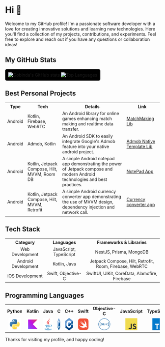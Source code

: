 # Hi 👋

Welcome to my GitHub profile! I'm a passionate software developer with a love for creating innovative solutions and learning new technologies. Here you'll find a collection of my projects, contributions, and experiments. Feel free to explore and reach out if you have any questions or collaboration ideas!

## My GitHub Stats

<div style="display: flex; justify-content: space-between;">
  <div style="background-color: black; padding: 10px; border-radius: 5px;">
    <img src="https://github-readme-stats.vercel.app/api?username=gobinda1547&show_icons=true&theme=radical" alt="Gobinda's GitHub stats" style="width: 49%; height: 200px;" />
    <img src="https://github-readme-stats.vercel.app/api/top-langs/?username=gobinda1547&layout=compact&theme=radical" alt="Top Languages" style="width: 49%; height: 200px;" />
  </div>
</div>

## Best Personal Projects

<table style="width: 100%;">
  <tr>
    <th>Type</th>
    <th>Tech</th>
    <th>Details</th>
    <th>Link</th>
  </tr>
  <tr>
    <td>Android</td>
    <td>Kotlin, Firebase, WebRTC</td>
    <td>An Android library for online games enhancing match making and realtime data transfer.</td>
    <td><a href="https://github.com/gobinda1547/MatchMakingTest">MatchMaking Lib</a></td>
  </tr>
  <tr>
    <td>Android</td>
    <td>Admob, Kotlin</td>
    <td>An Android SDK to easily integrate Google's Admob feature into your native android project.</td>
    <td><a href="https://github.com/gobinda1547/AdmobNativeTemplate">Admob Native Template Lib</a></td>
  </tr>
  <tr>
    <td>Android</td>
    <td>Kotlin, Jetpack Compose, Hilt, MVVM, Room DB</td>
    <td>A simple Android notepad app demonstrating the power of Jetpack compose and modern Android technologies and best practices.</td>
    <td><a href="https://github.com/gobinda1547/Notepad-Android-App">NotePad App</a></td>
  </tr>
  <tr>
    <td>Android</td>
    <td>Kotlin, Jetpack Compose, Hilt, MVVM, Retrofit</td>
    <td>A simple Android currency converter app demonstrating the use of MVVM design, dependency injection and network call.</td>
    <td><a href="https://github.com/gobinda1547/Currency-Converter-Android-App">Currency converter app</a></td>
  </tr>
</table>


## Tech Stack

<table style="width: 100%; text-align: center;">
  <tr>
    <th style="text-align: center;">Category</th>
    <th style="text-align: center;">Languages</th>
    <th style="text-align: center;">Frameworks & Libraries</th>
  </tr>
  <tr>
    <td>Web Development</td>
    <td>JavaScript, TypeScript</td>
    <td>NestJS, Prisma, MongoDB</td>
  </tr>
  <tr>
    <td>Android Development</td>
    <td>Kotlin, Java</td>
    <td>Jetpack Compose, Hilt, Retrofit, Room, Firebase, WebRTC</td>
  </tr>
  <tr>
    <td>iOS Development</td>
    <td>Swift, Objective-C</td>
    <td>SwiftUI, UIKit, CoreData, Alamofire, Firebase</td>
  </tr>
</table>

## Programming Languages

<table style="width: 100%; text-align: center;">
  <tr>
    <th>Python</th>
    <th>Kotlin</th>
    <th>Java</th>
    <th>C</th>
    <th>C++</th>
    <th>Swift</th>
    <th>Objective-C</th>
    <th>JavaScript</th>
    <th>TypeScript</th>
  </tr>
  <tr>
    <td><img src="https://raw.githubusercontent.com/devicons/devicon/master/icons/python/python-original.svg" alt="Python" style="width: 40px; height: 40px;" /></td>
    <td><img src="https://raw.githubusercontent.com/devicons/devicon/master/icons/kotlin/kotlin-original.svg" alt="Kotlin" style="width: 40px; height: 40px;" /></td>
    <td><img src="https://raw.githubusercontent.com/devicons/devicon/master/icons/java/java-original.svg" alt="Java" style="width: 40px; height: 40px;" /></td>
    <td><img src="https://raw.githubusercontent.com/devicons/devicon/master/icons/c/c-original.svg" alt="C" style="width: 40px; height: 40px;" /></td>
    <td><img src="https://raw.githubusercontent.com/devicons/devicon/master/icons/cplusplus/cplusplus-original.svg" alt="C++" style="width: 40px; height: 40px;" /></td>
    <td><img src="https://raw.githubusercontent.com/devicons/devicon/master/icons/swift/swift-original.svg" alt="Swift" style="width: 40px; height: 40px;" /></td>
    <td><img src="https://raw.githubusercontent.com/devicons/devicon/master/icons/objectivec/objectivec-plain.svg" alt="Objective-C" style="width: 40px; height: 40px;" /></td>
    <td><img src="https://raw.githubusercontent.com/devicons/devicon/master/icons/javascript/javascript-original.svg" alt="JavaScript" style="width: 40px; height: 40px;" /></td>
    <td><img src="https://raw.githubusercontent.com/devicons/devicon/master/icons/typescript/typescript-original.svg" alt="TypeScript" style="width: 40px; height: 40px;" /></td>
  </tr>
</table>

Thanks for visiting my profile, and happy coding!
